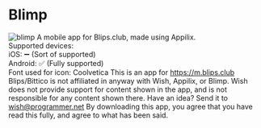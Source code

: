# Blimp
![blimp](https://github.com/wish13yt/blimp/assets/100239673/e31c709b-7bde-46d7-bd53-f6f2a21535c2)
A mobile app for Blips.club, made using Appilix.
<br>
Supported devices:
<br>
iOS: ➖ (Sort of supported)
<br>
Android: ✅ (Fully supported)
<br>
Font used for icon: Coolvetica
This is an app for https://m.blips.club
Blips/Bittico is not affiliated in anyway with Wish, Appilix, or Blimp.
Wish does not provide support for content shown in the app, and is not responsible for any content shown there.
Have an idea? Send it to wish@programmer.net
By downloading this app, you agree that you have read this fully, and agree to what has been said.
